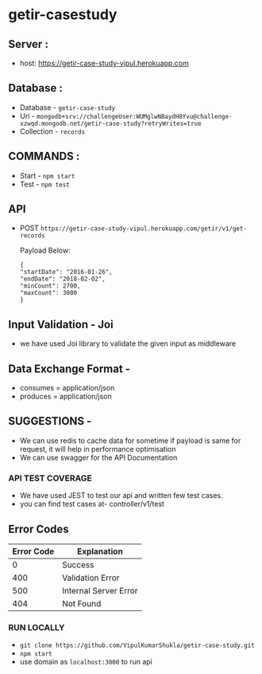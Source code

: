 # getir-casestudy

## Server :

- host: https://getir-case-study-vipul.herokuapp.com

## Database :

- Database - `getir-case-study`
- Uri - `mongodb+srv://challengeUser:WUMglwNBaydH8Yvu@challenge-xzwqd.mongodb.net/getir-case-study?retryWrites=true`
- Collection - `records`

## COMMANDS :

- Start - `npm start`
- Test - `npm test`

## API

- POST `https://getir-case-study-vipul.herokuapp.com/getir/v1/get-records`

  Payload Below:

  ```
  {
  "startDate": "2016-01-26",
  "endDate": "2018-02-02",
  "minCount": 2700,
  "maxCount": 3000
  }
  ```

## Input Validation - Joi

- we have used Joi library to validate the given input as middleware

## Data Exchange Format -

- consumes = application/json
- produces = application/json

## SUGGESTIONS -

- We can use redis to cache data for sometime if payload is same for request, it will help in performance optimisation
- We can use swagger for the API Documentation

### API TEST COVERAGE

- We have used JEST to test our api and written few test cases.
- you can find test cases at- controller/v1/test

## Error Codes

| Error Code  | Explanation  |
| ------------- | -----------
| 0  | Success |
| 400  | Validation Error | 
| 500  | Internal Server Error | 
| 404 | Not Found |

### RUN LOCALLY

- `git clone https://github.com/VipulKumarShukla/getir-case-study.git`
- `npm start`
- use domain as `localhost:3000` to run api
